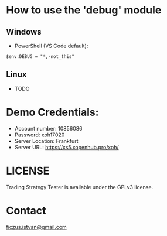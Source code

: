 # How to use the 'debug' module
## Windows
- PowerShell (VS Code default):
```
$env:DEBUG = "*,-not_this"
```
## Linux
- TODO

# Demo Credentials:

- Account number: 10856086
- Password: xoh17020
- Server Location: Frankfurt
- Server URL: https://xs5.xopenhub.pro/xoh/

# LICENSE

Trading Strategy Tester is available under the GPLv3 license.

# Contact
ficzus.istvan@gmail.com